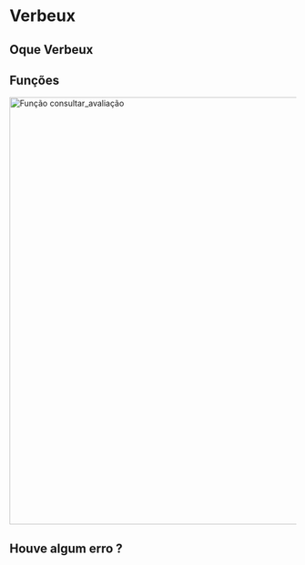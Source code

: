 # Verbeux 

## Oque Verbeux

## Funções

<img src="images/consultar_avaliacao_print.png" alt="Função consultar_avaliação" width="650" height="750">


## Houve algum erro ?

